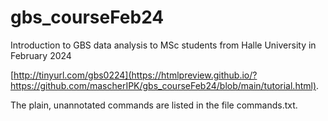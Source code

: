 # gbs_courseFeb24
Introduction to GBS data analysis to MSc students from Halle University 
in February 2024

[http://tinyurl.com/gbs0224](https://htmlpreview.github.io/?https://github.com/mascherIPK/gbs_courseFeb24/blob/main/tutorial.html).

The plain, unannotated commands are listed in the file commands.txt.


